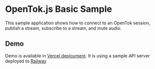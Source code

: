 OpenTok.js Basic Sample
========================

This sample application shows how to connect to an OpenTok session, publish a stream,
subscribe to a stream, and mute audio.

## Demo

Demo is available in [Vercel deployment](https://opentok-basic-video-chat.vercel.app/). It is using a sample API server deployed to [Railway](https://opentok-tokbox-api-production.up.railway.app/)
